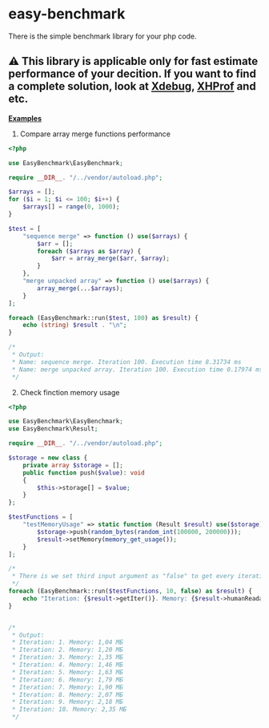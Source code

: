 # easy-benchmark

There is the simple benchmark library for your php code.


:warning: **This library is applicable only for fast estimate performance of your decition**. If you want to find a complete solution, look at [Xdebug](https://xdebug.org/), [XHProf](https://www.php.net/manual/ru/book.xhprof.php) and etc.
-------

[**Examples**](https://github.com/geocurly/easy-benchmark/tree/master/example)

1) Compare array merge functions performance
```php
<?php

use EasyBenchmark\EasyBenchmark;

require __DIR__. "/../vendor/autoload.php";

$arrays = [];
for ($i = 1; $i <= 100; $i++) {
    $arrays[] = range(0, 1000);
}

$test = [
    "sequence merge" => function () use($arrays) {
        $arr = [];
        foreach ($arrays as $array) {
            $arr = array_merge($arr, $array);
        }
    },
    "merge unpacked array" => function () use($arrays) {
        array_merge(...$arrays);
    }
];

foreach (EasyBenchmark::run($test, 100) as $result) {
    echo (string) $result . "\n";
}

/*
 * Output: 
 * Name: sequence merge. Iteration 100. Execution time 8.31734 ms
 * Name: merge unpacked array. Iteration 100. Execution time 0.17974 ms.
 */
```

2) Check finction memory usage
```php
<?php

use EasyBenchmark\EasyBenchmark;
use EasyBenchmark\Result;

require __DIR__. "/../vendor/autoload.php";

$storage = new class {
    private array $storage = [];
    public function push($value): void
    {
        $this->storage[] = $value;
    }
};

$testFunctions = [
    "testMemoryUsage" => static function (Result $result) use($storage) {
        $storage->push(random_bytes(random_int(100000, 200000)));
        $result->setMemory(memory_get_usage());
    }
];

/*
 * There is we set third input argument as "false" to get every iteration result
 */
foreach (EasyBenchmark::run($testFunctions, 10, false) as $result) {
    echo "Iteration: {$result->getIter()}. Memory: {$result->humanReadableMemory()} \n";
}


/*
 * Output:
 * Iteration: 1. Memory: 1,04 МБ
 * Iteration: 2. Memory: 1,20 МБ
 * Iteration: 3. Memory: 1,35 МБ
 * Iteration: 4. Memory: 1,46 МБ
 * Iteration: 5. Memory: 1,63 МБ
 * Iteration: 6. Memory: 1,79 МБ
 * Iteration: 7. Memory: 1,90 МБ
 * Iteration: 8. Memory: 2,07 МБ
 * Iteration: 9. Memory: 2,18 МБ
 * Iteration: 10. Memory: 2,35 МБ
 */
```
